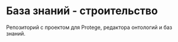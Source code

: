 # База знаний - строительство

Репозиторий с проектом для Protege, редактора онтологий и баз знаний.
